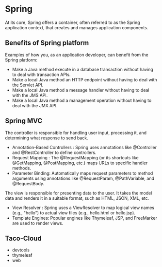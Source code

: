 # Spring

At its core, Spring offers a container, often referred to as the Spring application context, that creates and manages
application components.

## Benefits of Spring platform

Examples of how you, as an application developer, can benefit from the Spring platform:

- Make a Java method execute in a database transaction without having to deal with transaction APIs.
- Make a local Java method an HTTP endpoint without having to deal with the Servlet API.
- Make a local Java method a message handler without having to deal with the JMS API.
- Make a local Java method a management operation without having to deal with the JMX API.

## Spring MVC

The controller is responsible for handling user input, processing it, and determining what response to send back.

- Annotation-Based Controllers : Spring uses annotations like @Controller and @RestController to define controllers.
- Request Mapping : The @RequestMapping (or its shortcuts like @GetMapping, @PostMapping, etc.) maps URLs to specific
                    handler methods.
- Parameter Binding: Automatically maps request parameters to method arguments using annotations like @RequestParam,
                     @PathVariable, and @RequestBody.

The view is responsible for presenting data to the user. It takes the model data and renders it in a suitable format,
such as HTML, JSON, XML, etc.

- View Resolver : Spring uses a ViewResolver to map logical view names (e.g., "hello") to actual view files
                (e.g., hello.html or hello.jsp).
- Template Engines: Popular engines like Thymeleaf, JSP, and FreeMarker are used to render views.

## Taco-Cloud

- devtools
- thymeleaf
- web
